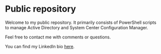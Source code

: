 # Public repository
Welcome to my public repository.
It primarily consists of PowerShell scripts to manage Active Directory and System Center Configuration Manager.

Feel free to contact me with comments or questions.

You can find my LinkedIn bio [here](https://www.linkedin.com/in/nicki-kristensen/).
